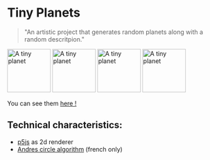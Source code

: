 # Tiny Planets

> "An artistic project that generates random planets along with a random descritpion."

<p>
<img src="img/tinyplanet01" width="100px" title="A tiny planet">
<img src="img/tinyplanet02" width="100px" title="A tiny planet">
<img src="img/tinyplanet03" width="100px" title="A tiny planet">
<img src="img/tinyplanet04" width="100px" title="A tiny planet">
</p>

You can see them [here !](https://supermayo.github.io/tinyPlanets)

## Technical characteristics:

- [p5js](https://p5js.org/) as 2d renderer
- [Andres circle algorithm](https://fr.wikipedia.org/wiki/Algorithme_de_trac%C3%A9_de_cercle_d%27Andres#cite_note-1) (french only)
